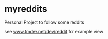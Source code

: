 myreddits
=========

Personal Project to follow some reddits

see www.tmdev.net/dev/reddit for example view
